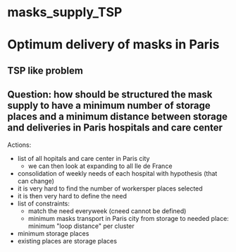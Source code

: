 # masks_supply_TSP

# Optimum delivery of masks in Paris
## TSP like problem
## Question: how should be structured the mask supply to have a minimum number of storage places and a minimum distance between storage and deliveries in Paris hospitals and care center

Actions:
- list of all hopitals and care center in Paris city
    - we can then look at expanding to all Ile de France
- consolidation of weekly needs of each hospital with hypothesis (that can change)
- it is very hard to find the number of workersper places selected
- it is then very hard to define the need
- list of constraints:
  - match the need everyweek (cneed cannot be defined)
  - minimum masks transport in Paris city from storage to needed place: minimum "loop distance" per cluster
-   minimum storage places
-  existing places are storage places
